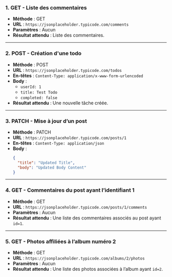 
### 1. GET - Liste des commentaires
- **Méthode** : GET  
- **URL** : `https://jsonplaceholder.typicode.com/comments`  
- **Paramètres** : Aucun  
- **Résultat attendu** : Liste des commentaires.

---

### 2. POST - Création d'une todo
- **Méthode** : POST  
- **URL** : `https://jsonplaceholder.typicode.com/todos`  
- **En-têtes** : `Content-Type: application/x-www-form-urlencoded`  
- **Body** :  
  - `userId: 1`  
  - `title: Test Todo`  
  - `completed: false`  
- **Résultat attendu** : Une nouvelle tâche créée.

---

### 3. PATCH - Mise à jour d’un post
- **Méthode** : PATCH  
- **URL** : `https://jsonplaceholder.typicode.com/posts/1`  
- **En-têtes** : `Content-Type: application/json`  
- **Body** :  
  ```json
  {
    "title": "Updated Title",
    "body": "Updated Body Content"
  }
  ```
---
### 4. GET - Commentaires du post ayant l’identifiant 1
- **Méthode** : GET  
- **URL** : `https://jsonplaceholder.typicode.com/posts/1/comments`  
- **Paramètres** : Aucun  
- **Résultat attendu** : Une liste des commentaires associés au post ayant `id=1`.
---
### 5. GET - Photos affiliées à l’album numéro 2
- **Méthode** : GET  
- **URL** : `https://jsonplaceholder.typicode.com/albums/2/photos`  
- **Paramètres** : Aucun  
- **Résultat attendu** : Une liste des photos associées à l’album ayant `id=2`.
